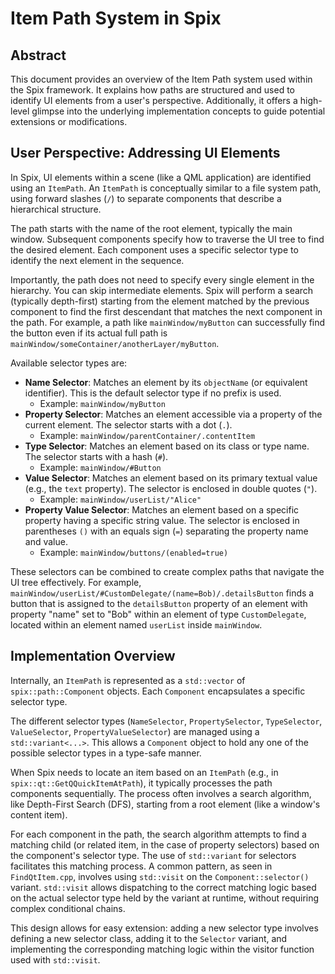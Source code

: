 # Item Path System in Spix

## Abstract

This document provides an overview of the Item Path system used within the Spix framework. It explains how paths are structured and used to identify UI elements from a user's perspective. Additionally, it offers a high-level glimpse into the underlying implementation concepts to guide potential extensions or modifications.

## User Perspective: Addressing UI Elements

In Spix, UI elements within a scene (like a QML application) are identified using an `ItemPath`. An `ItemPath` is conceptually similar to a file system path, using forward slashes (`/`) to separate components that describe a hierarchical structure.

The path starts with the name of the root element, typically the main window. Subsequent components specify how to traverse the UI tree to find the desired element. Each component uses a specific selector type to identify the next element in the sequence.

Importantly, the path does not need to specify every single element in the hierarchy. You can skip intermediate elements. Spix will perform a search (typically depth-first) starting from the element matched by the previous component to find the first descendant that matches the next component in the path. For example, a path like `mainWindow/myButton` can successfully find the button even if its actual full path is `mainWindow/someContainer/anotherLayer/myButton`.

Available selector types are:

*   **Name Selector**: Matches an element by its `objectName` (or equivalent identifier). This is the default selector type if no prefix is used.
    *   Example: `mainWindow/myButton`
*   **Property Selector**: Matches an element accessible via a property of the current element. The selector starts with a dot (`.`).
    *   Example: `mainWindow/parentContainer/.contentItem`
*   **Type Selector**: Matches an element based on its class or type name. The selector starts with a hash (`#`).
    *   Example: `mainWindow/#Button`
*   **Value Selector**: Matches an element based on its primary textual value (e.g., the `text` property). The selector is enclosed in double quotes (`"`).
    *   Example: `mainWindow/userList/"Alice"`
*   **Property Value Selector**: Matches an element based on a specific property having a specific string value. The selector is enclosed in parentheses `()` with an equals sign (`=`) separating the property name and value.
    *   Example: `mainWindow/buttons/(enabled=true)`

These selectors can be combined to create complex paths that navigate the UI tree effectively. For example, `mainWindow/userList/#CustomDelegate/(name=Bob)/.detailsButton` finds a button that is assigned to the `detailsButton` property of an element with property "name" set to "Bob" within an element of type `CustomDelegate`, located within an element named `userList` inside `mainWindow`.

## Implementation Overview

Internally, an `ItemPath` is represented as a `std::vector` of `spix::path::Component` objects. Each `Component` encapsulates a specific selector type.

The different selector types (`NameSelector`, `PropertySelector`, `TypeSelector`, `ValueSelector`, `PropertyValueSelector`) are managed using a `std::variant<...>`. This allows a `Component` object to hold any one of the possible selector types in a type-safe manner.

When Spix needs to locate an item based on an `ItemPath` (e.g., in `spix::qt::GetQQuickItemAtPath`), it typically processes the path components sequentially. The process often involves a search algorithm, like Depth-First Search (DFS), starting from a root element (like a window's content item).

For each component in the path, the search algorithm attempts to find a matching child (or related item, in the case of property selectors) based on the component's selector type. The use of `std::variant` for selectors facilitates this matching process. A common pattern, as seen in `FindQtItem.cpp`, involves using `std::visit` on the `Component::selector()` variant. `std::visit` allows dispatching to the correct matching logic based on the actual selector type held by the variant at runtime, without requiring complex conditional chains.

This design allows for easy extension: adding a new selector type involves defining a new selector class, adding it to the `Selector` variant, and implementing the corresponding matching logic within the visitor function used with `std::visit`. 